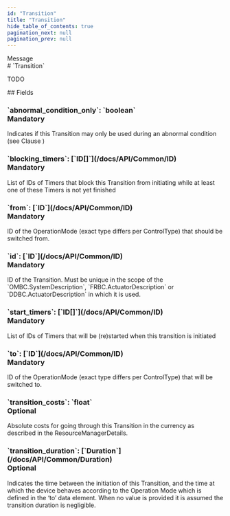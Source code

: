 ```yaml
---
id: "Transition"
title: "Transition"
hide_table_of_contents: true
pagination_next: null
pagination_prev: null
---
```


<div style={{ display: "flex", flexDirection: "row", alignItems: "start", justifyContent: "center" }}>
<div style={{ flexBasis: "35rem", flexGrow: "0", minWidth: "0" }}>
<div style={{ marginLeft: "1rem", marginBottom: "2rem" }}>
<div class="api-title">
<div style={{ width: "fit-content", fontWeight: 500, color: "gray" }}>
Message
</div>
# `Transition`
</div>


TODO

</div>

<div style={{ marginLeft: "1rem" }}>
## Fields
</div>
<div class="field-card">
<h3>`abnormal_condition_only`: <span className="type-link">`boolean`</span> <div style={{ float: "right", color: "#888888", fontSize: '10pt', fontWeight: "400" }}>Mandatory</div></h3>
Indicates if this Transition may only be used during an abnormal condition (see Clause )

</div>
<div class="field-card">
<h3>`blocking_timers`: <span className="type-link">[`ID[]`](/docs/API/Common/ID)</span> <div style={{ float: "right", color: "#888888", fontSize: '10pt', fontWeight: "400" }}>Mandatory</div></h3>
List of IDs of Timers that block this Transition from initiating while at least one of these Timers is not yet finished

</div>
<div class="field-card">
<h3>`from`: <span className="type-link">[`ID`](/docs/API/Common/ID)</span> <div style={{ float: "right", color: "#888888", fontSize: '10pt', fontWeight: "400" }}>Mandatory</div></h3>
ID of the OperationMode (exact type differs per ControlType) that should be switched from.

</div>
<div class="field-card">
<h3>`id`: <span className="type-link">[`ID`](/docs/API/Common/ID)</span> <div style={{ float: "right", color: "#888888", fontSize: '10pt', fontWeight: "400" }}>Mandatory</div></h3>
ID of the Transition. Must be unique in the scope of the `OMBC.SystemDescription`, `FRBC.ActuatorDescription` or `DDBC.ActuatorDescription` in which it is used.

</div>
<div class="field-card">
<h3>`start_timers`: <span className="type-link">[`ID[]`](/docs/API/Common/ID)</span> <div style={{ float: "right", color: "#888888", fontSize: '10pt', fontWeight: "400" }}>Mandatory</div></h3>
List of IDs of Timers that will be (re)started when this transition is initiated

</div>
<div class="field-card">
<h3>`to`: <span className="type-link">[`ID`](/docs/API/Common/ID)</span> <div style={{ float: "right", color: "#888888", fontSize: '10pt', fontWeight: "400" }}>Mandatory</div></h3>
ID of the OperationMode (exact type differs per ControlType) that will be switched to.

</div>
<div class="field-card">
<h3>`transition_costs`: <span className="type-link">`float`</span> <div style={{ float: "right", color: "#888888", fontSize: '10pt', fontWeight: "400" }}>Optional</div></h3>
Absolute costs for going through this Transition in the currency as described in the ResourceManagerDetails.

</div>
<div class="field-card">
<h3>`transition_duration`: <span className="type-link">[`Duration`](/docs/API/Common/Duration)</span> <div style={{ float: "right", color: "#888888", fontSize: '10pt', fontWeight: "400" }}>Optional</div></h3>
Indicates the time between the initiation of this Transition, and the time at which the device behaves according to the Operation Mode which is defined in the ‘to’ data element. When no value is provided it is assumed the transition duration is negligible.

</div>
</div>
</div>